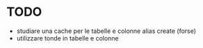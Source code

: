 # TODO

- studiare una cache per le tabelle e colonne alias create (forse) 
- utilizzare tonde in tabelle e colonne